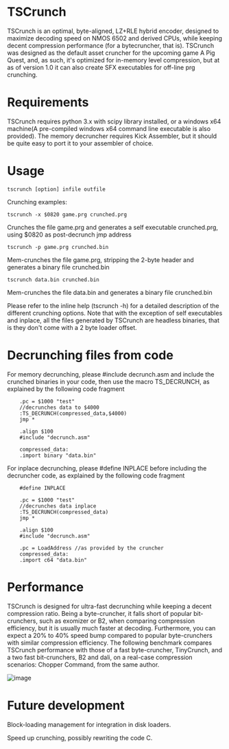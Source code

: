# TSCrunch

TSCrunch is an optimal, byte-aligned, LZ+RLE hybrid encoder, designed to maximize decoding speed on NMOS 6502 and derived CPUs, while keeping decent compression performance (for a bytecruncher, that is).
TSCrunch was designed as the default asset cruncher for the upcoming game A Pig Quest, and, as such, it's optimized for in-memory level compression, but at as of version 1.0 it can also create SFX executables for off-line prg crunching.

Requirements
============

TSCrunch requires python 3.x with scipy library installed, or a windows x64 machine(A pre-compiled windows x64 command line executable is also provided). The memory decruncher requires Kick Assembler, but it should be quite easy to port it to your assembler of choice.

Usage
=====

	tscrunch [option] infile outfile

Crunching examples:

	tscrunch -x $0820 game.prg crunched.prg
	
Crunches the file game.prg and generates a self executable crunched.prg, using $0820 as post-decrunch jmp address

	tscrunch -p game.prg crunched.bin

Mem-crunches the file game.prg, stripping the 2-byte header and generates a binary file crunched.bin

	tscrunch data.bin crunched.bin

Mem-crunches the file data.bin and generates a binary file crunched.bin

Please refer to the inline help (tscrunch -h) for a detailed description of the different crunching options.
Note that with the exception of self executables and inplace, all the files generated by TSCrunch are headless binaries, that is they don't come with a 2 byte loader offset.

Decrunching files from code
===========================

For memory decrunching, please #include decrunch.asm and include the crunched binaries in your code, then use the macro TS_DECRUNCH, as explained by the following code fragment 

		.pc = $1000 "test"
		//decrunches data to $4000
		:TS_DECRUNCH(compressed_data,$4000) 
		jmp *

		.align $100
		#include "decrunch.asm"
		
		compressed_data:
		.import binary "data.bin"
		

For inplace decrunching, please #define INPLACE before including the decruncher code, as explained by the following code fragment

		#define INPLACE

		.pc = $1000 "test"
		//decrunches data inplace
		:TS_DECRUNCH(compressed_data) 
		jmp *

		.align $100
		#include "decrunch.asm"
		
		.pc = LoadAddress //as provided by the cruncher
		compressed_data:
		.import c64 "data.bin"


Performance
===========

TSCrunch is designed for ultra-fast decrunching while keeping a decent compression ratio. Being a byte-cruncher, it falls short of popular bit-crunchers, such as exomizer or B2, when comparing compression efficiency, but it is usually much faster at decoding. Furthermore, you can expect a 20% to 40% speed bump compared to popular byte-crunchers with similar compression efficiency.
The following benchmark compares TSCrunch performance with those of a fast byte-cruncher, TinyCrunch, and a two fast bit-crunchers, B2 and dali, on a real-case compression scenarios: Chopper Command, from the same author.

![image](https://user-images.githubusercontent.com/52791690/157232813-41efc81c-55c2-476a-8d83-fb886b7dc722.png)

Future development
==================

Block-loading management for integration in disk loaders.

Speed up crunching, possibly rewriting the code C.
